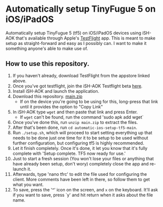 # Automatically setup TinyFugue 5 on iOS/iPadOS

Automatically setup TinyFugue 5 (tf5) on iOS/iPadOS devices using iSH-AOK that's available through Apple's [TestFlight](https://apps.apple.com/us/app/testflight/id899247664/) app.
This is meant to make setup as straight-forward and easy as I possibly can. I want to make it something anyone's able to make use of.

## How to use this repository.

1. If you haven't already, download TestFlight from the appstore linked above.
2. Once you've got testflight, join the iSH-AOK Testflight beta [here](https://testflight.apple.com/join/X1flyiqE).
3. Install iSH-AOK and launch the application.
4. Download this repository. [main.zip](https://github.com/baddylan/automatic-ios-setup-tf5/archive/refs/heads/main.zip)
   * If on the device you're going to be using for this, long-press that link until it provides the option to "Copy Link"
5. In iSH-AOK type `wget` and then paste that link and press Enter.
   * If `wget` can't be found, run the command 'sudo apk add wget`
6. Once you've done this, run `unzip main.zip` to extract the files.
7. After that's been done, run `cd automatic-ios-setup-tf5-main`.
8. Run `./setup.sh`, which will proceed to start setting everything up that needs to be done just one time for it to be setup to be used without further configuration, but
   configuring tf5 is highly recommended.
9. Let it finish completely. Once it's done, it let you know that it's fully complete with 'Setup complete. TF5 now ready for use.'
10. Just to start a fresh session (You won't lose your files or anything that have already been setup, don't wory) completely close the app and re-launch it.
11. Afterwards, type 'nano tfrc' to edit the file used for configuring the client. More comments have been left in there, so follow them to get what you want.
12. To save, press the '^' icon on the screen, and `x` on the keyboard. It'll ask if you want to save, press `y' and hit return when it asks about the file name.
